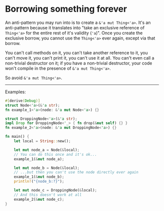 # Borrowing something forever

An anti-pattern you may run into is to create a `&'a mut Thing<'a>`.  It's an anti-pattern because it translates
into "take an exclusive reference of `Thing<'a>` for the entire rest of it's validity (`'a`)".  Once you create
the exclusive borrow, you cannot use the `Thing<'a>` ever again, except via that borrow.

You can't call methods on it, you can't take another reference to it, you can't move it, you can't print it, you
can't use it at all.  You can't even call a non-trivial destructor on it; if you have a non-trivial destructor,
your code won't compile in the presence of `&'a mut Thing<'a>`.

So avoid `&'a mut Thing<'a>`.

---

Examples:
```rust
#[derive(Debug)]
struct Node<'a>(&'a str);
fn example_1<'a>(node: &'a mut Node<'a>) {}

struct DroppingNode<'a>(&'a str);
impl Drop for DroppingNode<'_> { fn drop(&mut self) {} }
fn example_2<'a>(node: &'a mut DroppingNode<'a>) {}

fn main() {
    let local = String::new();

    let mut node_a = Node(&local);
    // You can do this once and it's ok...
    example_1(&mut node_a);

    let mut node_b = Node(&local);
    // ...but then you can't use the node directly ever again
    example_1(&mut node_b);
    println!("{node_b:?}");

    let mut node_c = DroppingNode(&local);
    // And this doesn't work at all
    example_2(&mut node_c);
}
```

